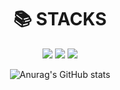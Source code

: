 <div align=center><h1>📚 STACKS</h1></div>
<div align=center> 
  <img src="https://img.shields.io/badge/spring-6DB33F?style=for-the-badge&logo=Spring&logoColor=white">
  <img src="https://img.shields.io/badge/springboot-6DB33F?style=for-the-badge&logo=springboot&logoColor=white">
  <img src="https://img.shields.io/badge/springsecurity-6DB33F?style=for-the-badge&logo=springsecurity&logoColor=white">
  <br>
  
  ![Anurag's GitHub stats](https://github-readme-stats.vercel.app/api?username=alwaysJOne&show_icons=true&theme=shadow_green)
</div>
